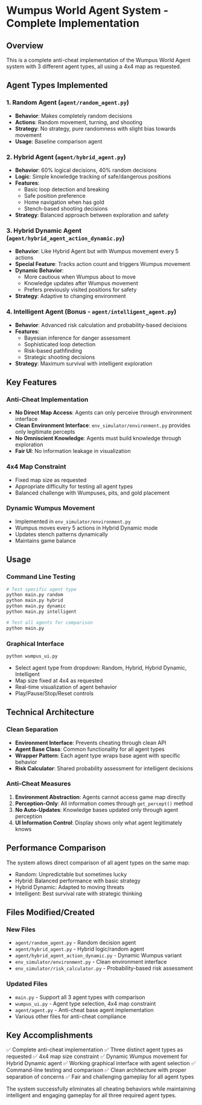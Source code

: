 # Wumpus World Agent System - Complete Implementation

## Overview
This is a complete anti-cheat implementation of the Wumpus World Agent system with 3 different agent types, all using a 4x4 map as requested.

## Agent Types Implemented

### 1. Random Agent (`agent/random_agent.py`)
- **Behavior**: Makes completely random decisions
- **Actions**: Random movement, turning, and shooting
- **Strategy**: No strategy, pure randomness with slight bias towards movement
- **Usage**: Baseline comparison agent

### 2. Hybrid Agent (`agent/hybrid_agent.py`)
- **Behavior**: 60% logical decisions, 40% random decisions
- **Logic**: Simple knowledge tracking of safe/dangerous positions
- **Features**: 
  - Basic loop detection and breaking
  - Safe position preference
  - Home navigation when has gold
  - Stench-based shooting decisions
- **Strategy**: Balanced approach between exploration and safety

### 3. Hybrid Dynamic Agent (`agent/hybrid_agent_action_dynamic.py`)
- **Behavior**: Like Hybrid Agent but with Wumpus movement every 5 actions
- **Special Feature**: Tracks action count and triggers Wumpus movement
- **Dynamic Behavior**: 
  - More cautious when Wumpus about to move
  - Knowledge updates after Wumpus movement
  - Prefers previously visited positions for safety
- **Strategy**: Adaptive to changing environment

### 4. Intelligent Agent (Bonus - `agent/intelligent_agent.py`)
- **Behavior**: Advanced risk calculation and probability-based decisions
- **Features**:
  - Bayesian inference for danger assessment
  - Sophisticated loop detection
  - Risk-based pathfinding
  - Strategic shooting decisions
- **Strategy**: Maximum survival with intelligent exploration

## Key Features

### Anti-Cheat Implementation
- **No Direct Map Access**: Agents can only perceive through environment interface
- **Clean Environment Interface**: `env_simulator/environment.py` provides only legitimate percepts
- **No Omniscient Knowledge**: Agents must build knowledge through exploration
- **Fair UI**: No information leakage in visualization

### 4x4 Map Constraint
- Fixed map size as requested
- Appropriate difficulty for testing all agent types
- Balanced challenge with Wumpuses, pits, and gold placement

### Dynamic Wumpus Movement
- Implemented in `env_simulator/environment.py`
- Wumpus moves every 5 actions in Hybrid Dynamic mode
- Updates stench patterns dynamically
- Maintains game balance

## Usage

### Command Line Testing
```bash
# Test specific agent type
python main.py random
python main.py hybrid  
python main.py dynamic
python main.py intelligent

# Test all agents for comparison
python main.py
```

### Graphical Interface
```bash
python wumpus_ui.py
```
- Select agent type from dropdown: Random, Hybrid, Hybrid Dynamic, Intelligent
- Map size fixed at 4x4 as requested
- Real-time visualization of agent behavior
- Play/Pause/Stop/Reset controls

## Technical Architecture

### Clean Separation
- **Environment Interface**: Prevents cheating through clean API
- **Agent Base Class**: Common functionality for all agent types
- **Wrapper Pattern**: Each agent type wraps base agent with specific behavior
- **Risk Calculator**: Shared probability assessment for intelligent decisions

### Anti-Cheat Measures
1. **Environment Abstraction**: Agents cannot access game map directly
2. **Perception-Only**: All information comes through `get_percept()` method
3. **No Auto-Updates**: Knowledge bases updated only through agent perception
4. **UI Information Control**: Display shows only what agent legitimately knows

## Performance Comparison
The system allows direct comparison of all agent types on the same map:
- Random: Unpredictable but sometimes lucky
- Hybrid: Balanced performance with basic strategy  
- Hybrid Dynamic: Adapted to moving threats
- Intelligent: Best survival rate with strategic thinking

## Files Modified/Created

### New Files
- `agent/random_agent.py` - Random decision agent
- `agent/hybrid_agent.py` - Hybrid logic/random agent  
- `agent/hybrid_agent_action_dynamic.py` - Dynamic Wumpus variant
- `env_simulator/environment.py` - Clean environment interface
- `env_simulator/risk_calculator.py` - Probability-based risk assessment

### Updated Files
- `main.py` - Support all 3 agent types with comparison
- `wumpus_ui.py` - Agent type selection, 4x4 map constraint
- `agent/agent.py` - Anti-cheat base agent implementation
- Various other files for anti-cheat compliance

## Key Accomplishments
✅ Complete anti-cheat implementation
✅ Three distinct agent types as requested
✅ 4x4 map size constraint
✅ Dynamic Wumpus movement for Hybrid Dynamic agent
✅ Working graphical interface with agent selection
✅ Command-line testing and comparison
✅ Clean architecture with proper separation of concerns
✅ Fair and challenging gameplay for all agent types

The system successfully eliminates all cheating behaviors while maintaining intelligent and engaging gameplay for all three required agent types.
